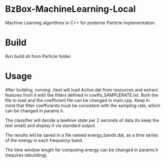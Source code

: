 # BzBox-MachineLearning-Local
Machine Learning algorithms in C++ for posterior Particle implementation.

Build
=====
Run build.sh from Particle folder.

Usage
=====
After building, running ./test will load Active.dat from resources and extract features from it with the filters defined in coeffs_SAMPLERATE.txt. Both the file to load and the coefficient file can be changed in main.cpp. Keep in mind that filter coefficients must be consistent with the sampling rate, which can be changed in params.h.

The classifier will decide a beehive state per 2 seconds of data (to keep the test small) and display it via standard output.

The results will be saved in a file named energy_bands.dat, as a time series of the energy in each frequency band.

The time window length for computing energy can be changed in params.h (requires rebuilding).